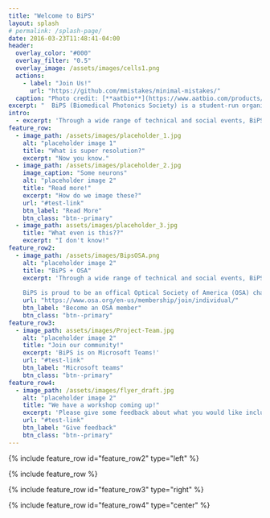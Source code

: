 ```yaml
---
title: "Welcome to BiPS"
layout: splash
# permalink: /splash-page/
date: 2016-03-23T11:48:41-04:00
header:
  overlay_color: "#000"
  overlay_filter: "0.5"
  overlay_image: /assets/images/cells1.png
  actions:
    - label: "Join Us!"
      url: "https://github.com/mmistakes/minimal-mistakes/"
  caption: "Photo credit: [**aatbio**](https://www.aatbio.com/products/cell-navigator-mitochondrion-staining-kit-deep-red-fluorescence)"
excerpt: "  BiPS (Biomedical Photonics Society) is a student-run organization that aims to bring together individuals from diverse backgrounds with a passion for optics and photonics geared towards biomedical applications."
intro: 
  - excerpt: 'Through a wide range of technical and social events, BiPS serves as a platform for the exchange of ideas, interdisciplinary research, and wider community engagement. BiPS hopes to foster a collaborative environment where members can form lasting connections to further their personal and professional goals.'
feature_row:
  - image_path: /assets/images/placeholder_1.jpg
    alt: "placeholder image 1"
    title: "What is super resolution?"
    excerpt: "Now you know."
  - image_path: /assets/images/placeholder_2.jpg
    image_caption: "Some neurons"
    alt: "placeholder image 2"
    title: "Read more!"
    excerpt: "How do we image these?"
    url: "#test-link"
    btn_label: "Read More"
    btn_class: "btn--primary"
  - image_path: assets/images/placeholder_3.jpg
    title: "What even is this??"
    excerpt: "I don't know!"
feature_row2:
  - image_path: /assets/images/BipsOSA.png
    alt: "placeholder image 2"
    title: "BiPS + OSA"
    excerpt: 'Through a wide range of technical and social events, BiPS serves as a platform for the exchange of ideas, interdisciplinary research, and wider community engagement. BiPS hopes to foster a collaborative environment where members can form lasting connections to further their personal and professional goals.
    
    BiPS is proud to be an offical Optical Society of America (OSA) chapter!'
    url: "https://www.osa.org/en-us/membership/join/individual/"
    btn_label: "Become an OSA member"
    btn_class: "btn--primary"
feature_row3:
  - image_path: assets/images/Project-Team.jpg
    alt: "placeholder image 2"
    title: "Join our community!"
    excerpt: 'BiPS is on Microsoft Teams!'
    url: "#test-link"
    btn_label: "Microsoft teams"
    btn_class: "btn--primary"
feature_row4:
  - image_path: /assets/images/flyer_draft.jpg
    alt: "placeholder image 2"
    title: "We have a workshop coming up!"
    excerpt: 'Please give some feedback about what you would like included!'
    url: "#test-link"
    btn_label: "Give feedback"
    btn_class: "btn--primary"
---
```


<!-- {% include feature_row id="intro" type="center" %} -->

<!-- {% include feature_row %} -->

{% include feature_row id="feature_row2" type="left" %}

{% include feature_row %}

{% include feature_row id="feature_row3" type="right" %}

{% include feature_row id="feature_row4" type="center" %}